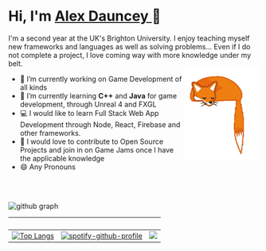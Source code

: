 
<!--
**Shylexx/Shylexx** is a ✨ _special_ ✨ repository because its `README.md` (this file) appears on your GitHub profile.

Here are some ideas to get you started:

- 🔭 I’m currently working on ...
- 🌱 I’m currently learning ...
- 👯 I’m looking to collaborate on ...
- 🤔 I’m looking for help with ...
- 💬 Ask me about ...
- 📫 How to reach me: ...
- 😄 Pronouns: ...
- ⚡ Fun fact: ...
-->

<h1>Hi, I'm <a  href="https://github.com/Shylexx/">Alex Dauncey </a> 👋 </h1>

I'm a second year at the UK's Brighton University. I enjoy teaching myself new frameworks and languages as well as solving problems... Even if I do not complete a project, I love coming way with more knowledge under my belt. <br>
<img src="foxwag-nobg-cropped.gif" width="150" height="185" align="right">

- 🔭 I’m currently working on Game Development of all kinds
- 🌱 I’m currently learning **C++** and **Java** for game development, through Unreal 4 and <a src = "https://github.com/AlmasB/FXGL">FXGL </a> 
- 💻 I would like to learn Full Stack Web App Development through Node, React, Firebase and other frameworks.
- 💬 I would love to contribute to Open Source Projects and join in on Game Jams once I have the applicable knowledge
- 😄 Any Pronouns

<br>

<br>

![github graph](https://activity-graph.herokuapp.com/graph?username=shylexx&theme=react-dark)

&nbsp;             |  &nbsp; | &nbsp;
:-------------------------:|:----------------------------------------------------:|:-------------:
[![Top Langs](https://github-readme-stats.vercel.app/api/top-langs/?username=Shylexx&theme=dark)](https://github.com/Shylexx/)  |  [![spotify-github-profile](https://spotify-github-profile.vercel.app/api/view?uid=21hs7w4szqul5yoyestomcd7y&cover_image=true&theme=default&bar_color=53b14f&bar_color_cover=false)](https://spotify-github-profile.vercel.app/api/view?uid=21hs7w4szqul5yoyestomcd7y&redirect=true) | <img src = "https://github-readme-stats.vercel.app/api?username=shylexx&show_icons=true&theme=dark" width = 500>
  


